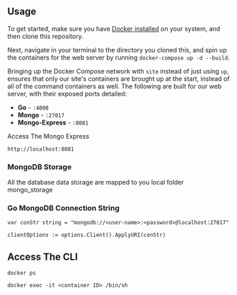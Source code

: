 ## Usage

To get started, make sure you have [Docker installed](https://docs.docker.com/docker-for-mac/install/) on your system, and then clone this repository.

Next, navigate in your terminal to the directory you cloned this, and spin up the containers for the web server by running
 `docker-compose up -d --build`.


Bringing up the Docker Compose network with `site` instead of just using `up`, ensures that only our site's containers are brought up at the start, instead of all of the command containers as well. The following are built for our web server, with their exposed ports detailed:

- **Go** - `:4000`
- **Mongo** - `:27017`
- **Mongo-Express** - `:8081`

Access The Mongo Express 

`http://localhost:8081`

### MongoDB Storage

All the database data storage are mapped to you local folder mongo_storage

### Go MongoDB Connection String

`var conStr string = "mongodb://<user-name>:<password>@localhost:27017"`

`clientOptions := options.Client().ApplyURI(conStr)`


## Access The CLI

`docker ps`

`docker exec -it <container ID> /bin/sh` 


